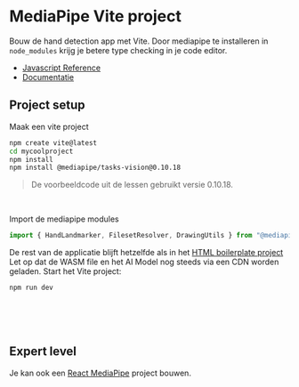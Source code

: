 # MediaPipe Vite project

Bouw de hand detection app met Vite. Door mediapipe te installeren in `node_modules` krijg je betere type checking in je code editor.

- [Javascript Reference](https://ai.google.dev/edge/api/mediapipe/js/tasks-vision#tasks_vision_package)
- [Documentatie](https://ai.google.dev/edge/mediapipe/solutions/vision/hand_landmarker/web_js)

## Project setup

Maak een vite project

```sh
npm create vite@latest
cd mycoolproject
npm install
npm install @mediapipe/tasks-vision@0.10.18
```

> De voorbeeldcode uit de lessen gebruikt versie 0.10.18.

<br>

Import de mediapipe modules

```js
import { HandLandmarker, FilesetResolver, DrawingUtils } from "@mediapipe/tasks-vision";
```
De rest van de applicatie blijft hetzelfde als in het [HTML boilerplate project](./boilerplate)
Let op dat de WASM file en het AI Model nog steeds via een CDN worden geladen. Start het Vite project:

```sh
npm run dev
```

<Br><br><br>

## Expert level

Je kan ook een [React MediaPipe](https://github.com/HR-CMGT/PRG08-2024-2025/blob/main/snippets/react.md) project bouwen.
